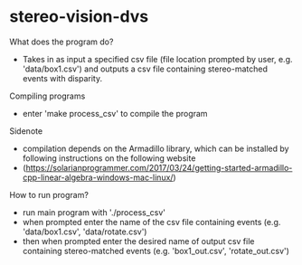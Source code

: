 # stereo-vision-dvs
What does the program do?
- Takes in as input a specified csv file (file location prompted by user, e.g. 'data/box1.csv') and outputs a csv file containing stereo-matched events with disparity.

Compiling programs
 - enter 'make process_csv' to compile the program

Sidenote
 - compilation depends on the Armadillo library, which can be installed by following instructions on the following website
 - (https://solarianprogrammer.com/2017/03/24/getting-started-armadillo-cpp-linear-algebra-windows-mac-linux/)

How to run program?
 - run main program with './process_csv'
 - when prompted enter the name of the csv file containing events (e.g. 'data/box1.csv', 'data/rotate.csv')
 - then when prompted enter the desired name of output csv file containing stereo-matched events (e.g. 'box1_out.csv', 'rotate_out.csv')
